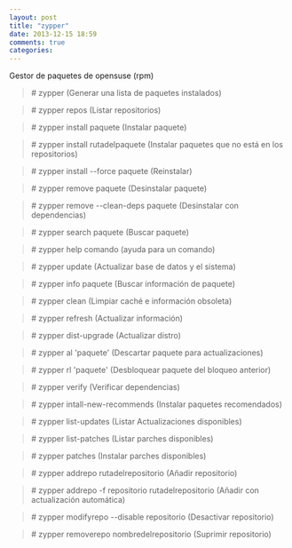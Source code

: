 ```yaml
---
layout: post
title: "zypper"
date: 2013-12-15 18:59
comments: true
categories: 
---
```

Gestor de paquetes de opensuse (rpm)

>\# zypper (Generar una lista de paquetes instalados) 

>\# zypper repos (Listar repositorios)

>\# zypper install paquete  (Instalar paquete)

>\# zypper install rutadelpaquete (Instalar paquetes que no está en los repositorios)

>\# zypper install --force paquete (Reinstalar)

>\# zypper remove paquete (Desinstalar paquete) 

>\# zypper remove --clean-deps paquete (Desinstalar con dependencias)

>\# zypper search paquete (Buscar paquete) 

>\# zypper help comando (ayuda para un comando)

>\# zypper update (Actualizar base de datos y el sistema) 

>\# zypper info paquete (Buscar información de paquete) 

>\# zypper clean (Limpiar caché e información obsoleta) 

>\# zypper refresh (Actualizar información)

>\# zypper dist-upgrade (Actualizar distro)

>\# zypper al 'paquete' (Descartar paquete para actualizaciones)

>\# zypper rl 'paquete' (Desbloquear paquete del bloqueo anterior)

>\# zypper verify (Verificar dependencias)

>\# zypper intall-new-recommends (Instalar paquetes recomendados)

>\# zypper list-updates (Listar Actualizaciones disponibles)

>\# zypper list-patches (Listar parches disponibles)

>\# zypper patches (Instalar parches disponibles)

>\# zypper addrepo rutadelrepositorio (Añadir repositorio)

>\# zypper addrepo -f repositorio rutadelrepositorio (Añadir con actualización automática)

>\# zypper modifyrepo --disable repositorio (Desactivar repositorio)

>\# zypper removerepo nombredelrepositorio (Suprimir repositorio)

